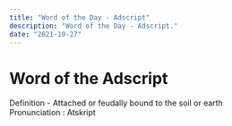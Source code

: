 ```yaml
---
title: "Word of the Day - Adscript"
description: "Word of the Day - Adscript."
date: "2021-10-27"
---
```


# Word of the Adscript

Definition - Attached or feudally bound to the soil or earth  
Pronunciation : Atskript